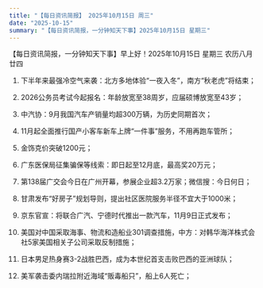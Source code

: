 ```yaml
---
title: "【每日资讯简报】 2025年10月15日 周三"
date: "2025-10-15"
summary: "【每日资讯简报，一分钟知天下事】2025年10月15日 星期三"
---
```


【每日资讯简报，一分钟知天下事】早上好！2025年10月15日  星期三  农历八月廿四

1. 下半年来最强冷空气来袭：北方多地体验“一夜入冬”，南方“秋老虎”将结束；
2. 2026公务员考试今起报名：年龄放宽至38周岁，应届硕博放宽至43岁；
3. 中汽协：9月我国汽车产销量均超300万辆，为历史同期首次；
4. 11月起全面推行国产小客车新车上牌“一件事”服务，不用再跑车管所；
5. 金饰克价突破1200元；
6. 广东医保局征集骗保等线索：即日起至12月底，最高奖20万元；
7. 第138届广交会今日在广州开幕，参展企业超3.2万家；微信搜：今日何日；
8. 甘肃发布“好房子”规划导则，提出社区医院服务半径不宜大于1000米；

9. 京东官宣：将联合广汽、宁德时代推出一款汽车，11月9日正式发布；
10. 美国对中国采取海事、物流和造船业301调查措施，中方：对韩华海洋株式会社5家美国相关子公司采取反制措施；
11. 日本男足热身赛3-2战胜巴西，成为本世纪首支击败巴西的亚洲球队；
12. 美军袭击委内瑞拉附近海域“贩毒船只”，船上6人死亡；